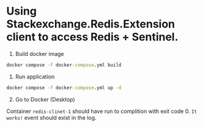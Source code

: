 # Using Stackexchange.Redis.Extension client to access Redis + Sentinel.

1. Build docker image
```cmd
docker compose -f docker-compose.yml build
```

1. Run application
```cmd
docker compose -f docker-compose.yml up -d
```

2. Go to Docker (Desktop)
   
Container ```redis-clinet-1``` should have run to complition with exit code 0. ```It works!``` event should exist in the log.

